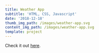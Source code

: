 ```yaml
---
title: Weather App
subtitle: 'HTML, CSS, Javascript'
date: '2018-12-18'
thumb_img_path: /images/weather-app.svg
content_img_path: /images/weather-app.svg
template: project
---
```

Check it out [here](https://mrobinson-weather.netlify.com/).